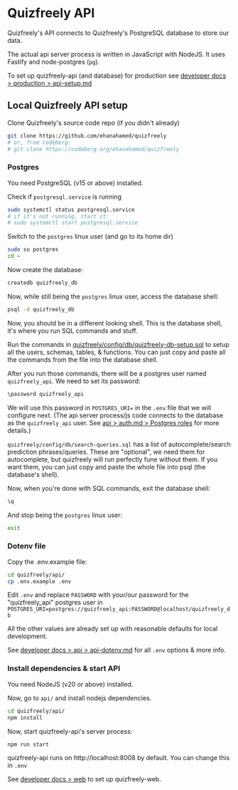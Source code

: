 # Quizfreely API

Quizfreely's API connects to Quizfreely's PostgreSQL database to store our data.

The actual api server process is written in JavaScript with NodeJS. It uses Fastify and node-postgres (`pg`).

To set up quizfreely-api (and database) for production see [developer docs > production > api-setup.md](../production/api-setup.md)

## Local Quizfreely API setup

Clone Quizfreely's source code repo (if you didn't already)
```sh
git clone https://github.com/ehanahamed/quizfreely
# or, from codeberg:
# git clone https://codeberg.org/ehanahamed/quizfreely
```

### Postgres

You need PostgreSQL (v15 or above) installed.

Check if `postgresql.service` is running
```sh
sudo systemctl status postgresql.service
# if it's not running, start it:
# sudo systemctl start postgresql.service
```

Switch to the `postgres` linux user (and go to its home dir)
```sh
sudo su postgres
cd ~
```

Now create the database:
```sh
createdb quizfreely_db
```

Now, while still being the `postgres` linux user, access the database shell:
```sh
psql -d quizfreely_db
```

Now, you should be in a different looking shell. This is the database shell, it's where you run SQL commands and stuff.

Run the commands in [quizfreely/config/db/quizfreely-db-setup.sql](../../../config/db/quizfreely-db-setup.sql) to setup all the users, schemas, tables, & functions. You can just copy and paste all the commands from the file into the database shell.

After you run those commands, there will be a postgres user named `quizfreely_api`. We need to set its password:
```sh
\password quizfreely_api
```

We will use this password in `POSTGRES_URI=` in the `.env` file that we will configure next. (The api server process/js code connects to the database as the `quizfreely_api` user. See [api > auth.md > Postgres roles](./auth.md#postgresql-roles) for more details.)

`quizfreely/config/db/search-queries.sql` has a list of autocomplete/search prediction phrases/queries. These are "optional", we need them for autocomplete, but quizfreely will run perfectly fune without them. If you want them, you can just copy and paste the whole file into psql (the database's shell).

Now, when you're done with SQL commands, exit the database shell:
```sh
\q
```

And stop being the `postgres` linux user:
```sh
exit
```

### Dotenv file

Copy the .env.example file:
```sh
cd quizfreely/api/
cp .env.example .env
```

Edit `.env` and replace `PASSWORD` with your/our password for the "quizfreely_api" postgres user in `POSTGRES_URI=postgres://quizfreely_api:PASSWORD@localhost/quizfreely_db`

All the other values are already set up with reasonable defaults for local development.

See [developer docs > api > api-dotenv.md](./api-dotenv.md) for all `.env` options & more info.

### Install dependencies & start API

You need NodeJS (v20 or above) installed.

Now, go to `api/` and install nodejs dependencies.
```sh
cd quizfreely/api/
npm install
```

Now, start quizfreely-api's server process:
```sh
npm run start
```

quizfreely-api runs on http://localhost:8008 by default. You can change this in `.env`

See [developer docs > web](../web/README.md) to set up quizfreely-web.
